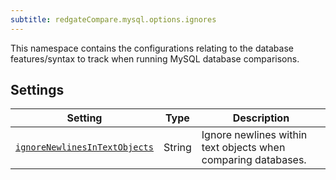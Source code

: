 ```yaml
---
subtitle: redgateCompare.mysql.options.ignores
---
```


This namespace contains the configurations relating to the database features/syntax to track when running MySQL database comparisons.

## Settings

| Setting                                                                                                                                                                                 | Type   | Description                                                   |
|-----------------------------------------------------------------------------------------------------------------------------------------------------------------------------------------|--------|---------------------------------------------------------------|
| [`ignoreNewlinesInTextObjects`](<Configuration/Redgate Compare Namespace/Redgate Compare MySQL Namespace/MySQL Ignore Options Namespace/MySQL Ignore Newlines In Text Objects Setting>) | String | Ignore newlines within text objects when comparing databases. |